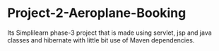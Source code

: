 # Project-2-Aeroplane-Booking
Its Simplilearn phase-3 project that is made using servlet, jsp and java classes and hibernate with little bit use of Maven dependencies.
